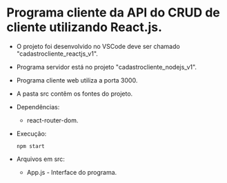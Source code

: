 # Programa cliente da API do CRUD de cliente utilizando React.js.

- O projeto foi desenvolvido no VSCode deve ser chamado "cadastrocliente_reactjs_v1".
- Programa servidor está no projeto "cadastrocliente_nodejs_v1".
- Programa cliente web utiliza a porta 3000.
- A pasta src contêm os fontes do projeto.

- Dependências:    
    - react-router-dom.

- Execução:    
   <pre><code>npm start</code></pre>

- Arquivos em src:
   - App.js - Interface do programa.